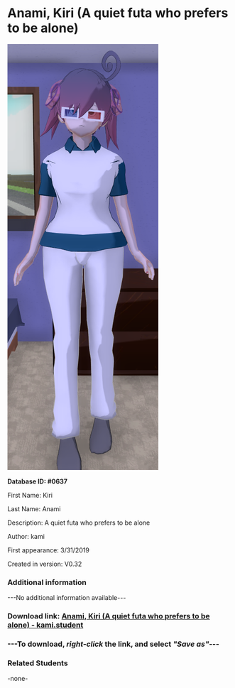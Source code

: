 # Anami, Kiri (A quiet futa who prefers to be alone)

<img src="../../Files/Images/Anami, Kiri (A quiet futa who prefers to be alone).png" title="Anami, Kiri (A quiet futa who prefers to be alone) - kami">

**Database ID: #0637**

First Name: Kiri

Last Name: Anami

Description: A quiet futa who prefers to be alone

Author: kami

First appearance: 3/31/2019

Created in version: V0.32

### Additional information

---No additional information available---

### Download link: <a href="https://raw.githubusercontent.com/Arbiter1223/Daigaku-Gurashi-Custom-Students/master/Files/Student%20Files/Anami%2C%20Kiri%20(A%20quiet%20futa%20who%20prefers%20to%20be%20alone)%20-%20kami.student">Anami, Kiri (A quiet futa who prefers to be alone) - kami.student</a>

### ---**To download, _right-click_ the link, and select _"Save as"_**---

### Related Students

-none-
